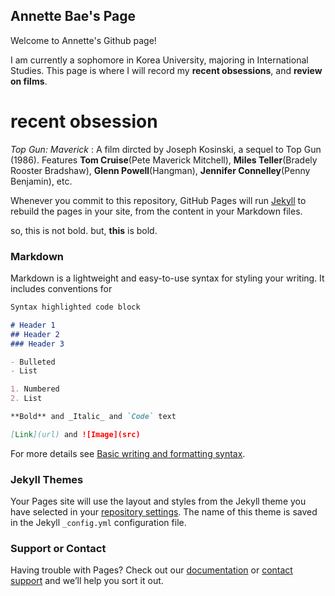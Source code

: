 ## Annette Bae's Page 

Welcome to Annette's Github page! 

I am currently a sophomore in Korea University, majoring in International Studies. 
This page is where I will record my **recent obsessions**, and **review on films**. 

# recent obsession
_Top Gun: Maverick_ : A film dircted by Joseph Kosinski, a sequel to Top Gun (1986). Features **Tom Cruise**(Pete Maverick Mitchell), **Miles Teller**(Bradely Rooster Bradshaw), **Glenn Powell**(Hangman), **Jennifer Connelley**(Penny Benjamin), etc. 

Whenever you commit to this repository, GitHub Pages will run [Jekyll](https://jekyllrb.com/) to rebuild the pages in your site, from the content in your Markdown files.

so, this is not bold. but, **this** is bold. 
### Markdown

Markdown is a lightweight and easy-to-use syntax for styling your writing. It includes conventions for

```markdown
Syntax highlighted code block

# Header 1
## Header 2
### Header 3

- Bulleted
- List

1. Numbered
2. List

**Bold** and _Italic_ and `Code` text

[Link](url) and ![Image](src)
```

For more details see [Basic writing and formatting syntax](https://docs.github.com/en/github/writing-on-github/getting-started-with-writing-and-formatting-on-github/basic-writing-and-formatting-syntax).

### Jekyll Themes

Your Pages site will use the layout and styles from the Jekyll theme you have selected in your [repository settings](https://github.com/annettebae/octocat.github.io/settings/pages). The name of this theme is saved in the Jekyll `_config.yml` configuration file.

### Support or Contact

Having trouble with Pages? Check out our [documentation](https://docs.github.com/categories/github-pages-basics/) or [contact support](https://support.github.com/contact) and we’ll help you sort it out.
